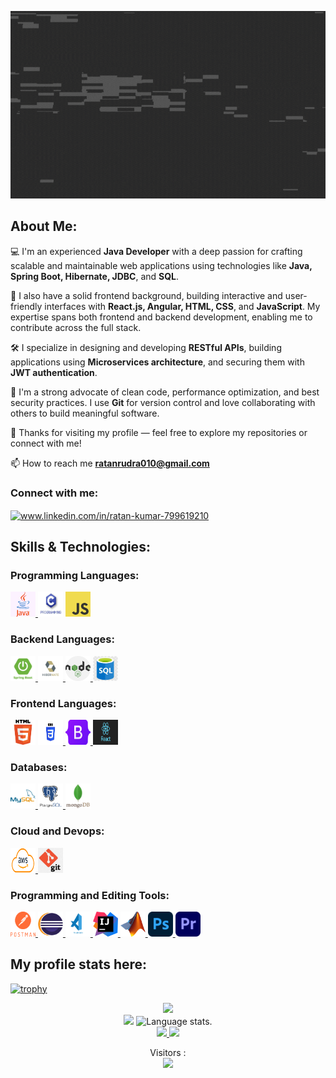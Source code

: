 <a><img align="centre" src="assets/helloEveryone.gif" alt="logo" width=100% height="300"/></a>
<h3 align="center"></h3>


## **About Me:**
<p align="left">💻 I'm an experienced <strong>Java Developer</strong> with a deep passion for crafting scalable and maintainable web applications using technologies like <strong>Java, Spring Boot, Hibernate, JDBC</strong>, and <strong>SQL</strong>.</p>

<p align="left">🎨 I also have a solid frontend background, building interactive and user-friendly interfaces with <strong>React.js, Angular, HTML, CSS</strong>, and <strong>JavaScript</strong>. My expertise spans both frontend and backend development, enabling me to contribute across the full stack.</p>

<p align="left">🛠️ I specialize in designing and developing <strong>RESTful APIs</strong>, building applications using <strong>Microservices architecture</strong>, and securing them with <strong>JWT authentication</strong>.</p>

<p align="left">🚀 I'm a strong advocate of clean code, performance optimization, and best security practices. I use <strong>Git</strong> for version control and love collaborating with others to build meaningful software.</p>

<p align="left">🙏 Thanks for visiting my profile — feel free to explore my repositories or connect with me!</p>

 📫 How to reach me **ratanrudra010@gmail.com**
<h3 align="left">Connect with me:</h3>
<p align="left">
<a href="https://linkedin.com/in/www.linkedin.com/in/ratan-kumar-799619210" target="blank"><img align="center" src="https://raw.githubusercontent.com/rahuldkjain/github-profile-readme-generator/master/src/images/icons/Social/linked-in-alt.svg" alt="www.linkedin.com/in/ratan-kumar-799619210" height="30" width="40" /></a>
</p>

## **Skills & Technologies:**
<h3 align="left">Programming Languages:</h3>
<a href="https://www.java.com" target="_blank" rel="noreferrer"> <img src=assets/java.png alt="java" width="40" height="40"/> </a>
<a href="https://www.tutorialspoint.com/cprogramming/index.htm"><img src="assets/clang.jpeg" alt="java" width="40" height="40"/></a>
<a href="https://www.javascript.com/" target="_blank" rel="noreferrer"> <img src="assets/JavaScript-logo.png" alt="javascript" width="40" height="40"/> </a>

<h3 align="left">Backend Languages:</h3>
<a href="https://spring.io/" target="_blank" rel="noreferrer"> <img src="assets/springboot.jpeg" alt="spring" width="40" height="40"/> </a> 
<a href="https://hibernate.org/orm/"> <img src="assets/hibernates.jpg" alt="hibernate" width="40" height="40"/> </a>
<a href="https://nodejs.org" target="_blank" rel="noreferrer"> <img src="assets/nodejs.png" alt="nodejs" width="40" height="40"/> </a>
<a href="https://www.w3schools.com/sql/" target="_blank" rel="noreferrer"> <img src="assets/sql.jpeg" alt="nodejs" width="40" height="40"/> </a>

<h3 align="left">Frontend Languages:</h3>
<a href="https://www.w3.org/html/" target="_blank" rel="noreferrer"> <img src="assets/html.png" alt="html5" width="40" height="40"/></a> 
<a href="https://www.w3schools.com/css/" target="_blank" rel="noreferrer"> <img src="assets/css.png" alt="css3" width="40" height="40"/> </a> 
<a href="https://getbootstrap.com" target="_blank" rel="noreferrer"> <img src="assets/Bootstrap_logo.jpg" alt="bootstrap" width="40" height="40"/> </a>
<a href="https://react.dev/learn"> <img src="assets/react.png" width="40" height="40"/> </a> 

<h3 align="left">Databases:</h3>
<a href="https://www.mysql.com/" target="_blank" rel="noreferrer"> <img src="assets/mysql.jpg" alt="mysql" width="40" height="40"/> </a>
<a href="https://www.postgresql.org" target="_blank" rel="noreferrer"> <img src="assets/postgresSQL.png" alt="postgresql" width="40" height="40"/> </a> 
<a href="https://www.mongodb.com/" target="_blank" rel="noreferrer"> <img src="assets/mongodb.jpg" alt="mongodb" width="40" height="40"/> </a>

<h3 align="left">Cloud and Devops:</h3> 
<a href="https://aws.amazon.com" target="_blank" rel="noreferrer"> <img src="assets/Amazon-Web-Services-AWS-Logo.png" alt="aws" width="40" height="40"/> </a>
<a href="https://git-scm.com/" target="_blank" rel="noreferrer"> <img src="assets/git.jpeg" alt="git" width="40" height="40"/> </a> 

<h3 align="left">Programming and Editing Tools:</h3>
<a href="https://postman.com" target="_blank" rel="noreferrer"> <img src="assets/postman.png" alt="postman" width="40" height="40"/> </a> 
<a href="https://www.eclipse.org/ide/" target="_blank" rel="noreferrer"> <img src="assets/eclipse.png" alt="eclipse" width="40" height="40"/> </a> 
<a href="https://code.visualstudio.com/" target="_blank" rel="noreferrer"> <img src="assets/VS.png" alt="vscode" width="40" height="40"/> </a> 
<a href="https://www.jetbrains.com/idea/" target="_blank" rel="noreferrer"> <img src="assets/IntelliJ_IDEA.png" width="40" height="40"/> </a>
<a href="https://in.mathworks.com" target="_blank" rel="noreferrer"> <img src="assets/Matlab_Logo.png" alt="matlab" width="40" height="40"/> </a>
<a href="https://www.photoshop.com/en" target="_blank" rel="noreferrer"> <img src="assets/Adobe_Photoshop_CC.png" alt="photoshop" width="40" height="40"/> </a>  
<a href="https://www.adobe.com/in/products/premiere.html" target="_blank" rel="noreferrer"> <img src="assets/Adobe_Premiere_Pro_CC.png" alt="premierpro" width="40" height="40"/> </a> 


## **My profile stats here:**

[![trophy](https://github-profile-trophy.vercel.app/?username=ratan01&theme=darkhub)](https://github.com/ryo-ma/github-profile-trophy)



<div align="center">
  <a href="https://github.com/Ratan01">
    <img src="http://github-profile-summary-cards.vercel.app/api/cards/profile-details?username=Ratan01&theme=codeSTACKr" />
  </a> 
</div>
<div align="center"> 
  <img src="http://github-profile-summary-cards.vercel.app/api/cards/stats?username=Ratan01&theme=codeSTACKr" />
   <img src="https://github-readme-stats.vercel.app/api/top-langs/?username=Ratan01&langs_count=8&theme=codeSTACKr" alt="Language stats.">
</div>

<div align="center">
  <a href="https://github.com/Ratan01">
    <img src="http://github-profile-summary-cards.vercel.app/api/cards/most-commit-language?username=Ratan01&theme=codeSTACKr" />
    <img src="http://github-profile-summary-cards.vercel.app/api/cards/productive-time?username=Ratan01&theme=codeSTACKr&utcOffset=8"/>
  </a>
</div>
<p align="center"> 
  Visitors :<br>
  <img src="https://profile-counter.glitch.me/Ratan01-dev/count.svg" />
</p>


